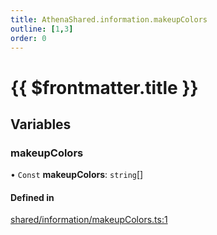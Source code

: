 ```yaml
---
title: AthenaShared.information.makeupColors
outline: [1,3]
order: 0
---
```


# {{ $frontmatter.title }}


## Variables

### makeupColors

• `Const` **makeupColors**: `string`[]

#### Defined in

[shared/information/makeupColors.ts:1](https://github.com/Stuyk/altv-athena/blob/f69c9e6/src/core/shared/information/makeupColors.ts#L1)
